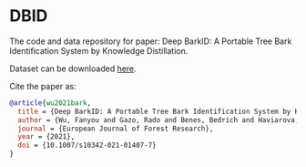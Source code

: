# DBID
The code and data repository for paper: Deep BarkID: A Portable Tree Bark Identification System by Knowledge Distillation.

Dataset can  be downloaded [here](https://purdue0-my.sharepoint.com/:u:/g/personal/wu1297_purdue_edu/ETxWXFWah4pJtmuVGhkMnzcBquxngPwAq3eindAcqUXqXA?e=EdlinV).

Cite the paper as:

```bibtex
@article{wu2021bark,
  title = {Deep BarkID: A Portable Tree Bark Identification System by Knowledge Distillation},
  author = {Wu, Fanyou and Gazo, Rado and Benes, Bedrich and Haviarova, Eva},
  journal = {European Journal of Forest Research},
  year = {2021},
  doi = {10.1007/s10342-021-01407-7}
}
```
